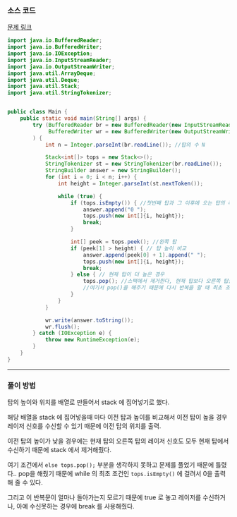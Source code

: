### 소스 코드

[문제 링크](https://www.acmicpc.net/problem/2493)

```java
import java.io.BufferedReader;
import java.io.BufferedWriter;
import java.io.IOException;
import java.io.InputStreamReader;
import java.io.OutputStreamWriter;
import java.util.ArrayDeque;
import java.util.Deque;
import java.util.Stack;
import java.util.StringTokenizer;


public class Main {
    public static void main(String[] args) {
        try (BufferedReader br = new BufferedReader(new InputStreamReader(System.in));
             BufferedWriter wr = new BufferedWriter(new OutputStreamWriter(System.out))
        ) {
            int n = Integer.parseInt(br.readLine()); //탑의 수 N

            Stack<int[]> tops = new Stack<>();
            StringTokenizer st = new StringTokenizer(br.readLine());
            StringBuilder answer = new StringBuilder();
            for (int i = 0; i < n; i++) {
                int height = Integer.parseInt(st.nextToken());

                while (true) {
                    if (tops.isEmpty()) { //첫번째 탑과 그 이후에 오는 탑의 레이저 신호를 수신하지 못하는 경우
                        answer.append("0 ");
                        tops.push(new int[]{i, height});
                        break;
                    }

                    int[] peek = tops.peek(); //왼쪽 탑
                    if (peek[1] > height) { // 탑 높이 비교
                        answer.append(peek[0] + 1).append(" ");
                        tops.push(new int[]{i, height});
                        break;
                    } else { // 현재 탑이 더 높은 경우
                        tops.pop(); //스택에서 제거한다, 현재 탑보다 오른쪽 탑들도 다 현재 높이에서 수신하기 때문에 왼쪽 탑은 필요가 없게 된다.
                        //여기서 pop()을 해주기 때문에 다시 반복을 할 때 최초 조건 isEmpty() 에 걸릴 수 있다.
                    }
                }
            }

            wr.write(answer.toString());
            wr.flush();
        } catch (IOException e) {
            throw new RuntimeException(e);
        }
    }
}
```

---

### 풀이 방법

탑의 높이와 위치를 배열로 만들어서 stack 에 집어넣기로 했다.

해당 배열을 stack 에 집어넣을때 마다 이전 탑과 높이를 비교해서 이전 탑이 높을 경우 레이저 신호를 수신할 수 있기 때문에 이전 탑의 위치를 출력.

이전 탑의 높이가 낮을 경우에는 현재 탑의 오른쪽 탑의 레이저 신호도 모두 현재 탑에서 수신하기 때문에 stack 에서 제거해줬다.

여기 조건에서 `else tops.pop();` 부분을 생각하지 못하고 문제를 풀었기 때문에 틀렸다.. pop을 해줬기 때문에 while 의 최초 조건인 `tops.isEmpty()` 에 걸려서 0을 출력해 줄 수 있다.

그리고 이 반복문이 얼마나 돌아가는지 모르기 때문에 true 로 놓고 레이저를 수신하거나, 아예 수신못하는 경우에 break 를 사용해줬다.
